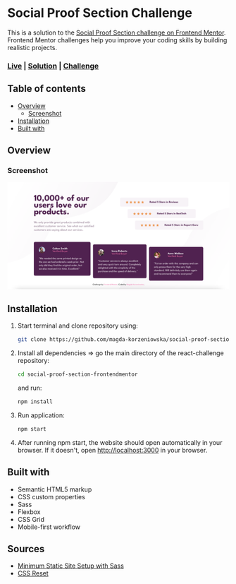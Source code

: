 # Social Proof Section Challenge

This is a solution to the [Social Proof Section challenge on Frontend Mentor](https://www.frontendmentor.io/challenges/social-proof-section-6e0qTv_bA). Frontend Mentor challenges help you improve your coding skills by building realistic projects.

### [Live](https://social-proof-section-frontmr.netlify.app/) | [Solution](https://www.frontendmentor.io/solutions/mobilefirst-solution-using-sass-flexbox-and-grid-aY26iUEnT5) | [Challenge](https://www.frontendmentor.io/challenges/social-proof-section-6e0qTv_bA)

## Table of contents

- [Overview](#overview)
  - [Screenshot](#screenshot)
- [Installation](#installation)
- [Built with](#built-with)

## Overview

### Screenshot

![](./src/images/screenshot-desktop.png)

## Installation

1. Start terminal and clone repository using:

   ```bash
   git clone https://github.com/magda-korzeniowska/social-proof-section-frontendmentor.git
   ```

2. Install all dependencies => go the main directory of the react-challenge repository:

   ```bash
   cd social-proof-section-frontendmentor
   ```

   and run:

   ```bash
   npm install
   ```

3. Run application:

   ```bash
   npm start
   ```

4. After running npm start, the website should open automatically in your browser. If it doesn't, open [http://localhost:3000](http://localhost:3000) in your browser.

## Built with

- Semantic HTML5 markup
- CSS custom properties
- Sass
- Flexbox
- CSS Grid
- Mobile-first workflow

## Sources

- [Minimum Static Site Setup with Sass](https://thinkdobecreate.com/articles/minimum-static-site-sass-setup/)
- [CSS Reset](https://www.joshwcomeau.com/css/custom-css-reset/)
